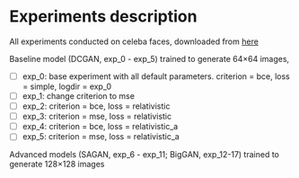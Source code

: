 # Experiments description

All experiments conducted on celeba faces, downloaded from 
[here](https://drive.google.com/drive/folders/0B7EVK8r0v71pTUZsaXdaSnZBZzg)

Baseline model (DCGAN, exp_0 - exp_5) trained to generate 64×64 images, 

- [ ] exp_0: base experiment with all default parameters. 
criterion = bce, loss = simple, logdir = exp_0
- [ ] exp_1: change criterion to mse
- [ ] exp_2: criterion = bce, loss = relativistic
- [ ] exp_3: criterion = mse, loss = relativistic
- [ ] exp_4: criterion = bce, loss = relativistic_a
- [ ] exp_5: criterion = mse, loss = relativistic_a

Advanced models (SAGAN, exp_6 - exp_11; BigGAN, exp_12-17) 
trained to generate 128×128 images
